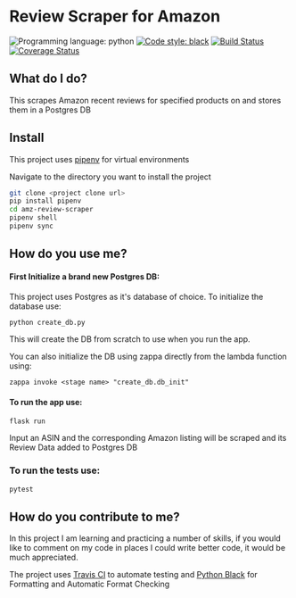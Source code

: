 Review Scraper for Amazon
===
![Programming language: python](https://img.shields.io/badge/python-3.6-blue.svg) [![Code style: black](https://img.shields.io/badge/code%20style-black-000000.svg)](https://github.com/ambv/black) [![Build Status](https://travis-ci.org/AlanSwenson/amz-review-scraper.svg?branch=master)](https://travis-ci.org/AlanSwenson/amz-review-scraper) [![Coverage Status](https://coveralls.io/repos/github/AlanSwenson/amz-review-scraper/badge.svg)](https://coveralls.io/github/AlanSwenson/amz-review-scraper)





## What do I do?

This scrapes Amazon recent reviews for specified products on and stores them in a Postgres DB

## Install

This project uses [pipenv](https://github.com/pypa/pipenv) for virtual environments

Navigate to the directory you want to install the project

```bash
git clone <project clone url>
pip install pipenv
cd amz-review-scraper
pipenv shell
pipenv sync

```


## How do you use me?

#### First Initialize a brand new Postgres DB:
This project uses Postgres as it's database of choice.
To initialize the database use:
```bash
python create_db.py
```
This will create the DB from scratch to use when you run the app.

You can also initialize the DB using zappa directly from the lambda function using:
```
zappa invoke <stage name> "create_db.db_init"
```
#### To run the app use:


```bash
flask run
```

Input an ASIN and the corresponding Amazon listing will be scraped and its Review Data added to Postgres DB

### To run the tests use:
```bash
pytest
```

## How do you contribute to me?

In this project I am learning and practicing a number of skills, if you would like to comment on my code in places I could write better code, it would be much appreciated.

The project uses [Travis CI](https://travis-ci.org/) to automate testing and [Python Black](https://github.com/ambv/black) for Formatting and Automatic Format Checking
